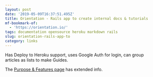 ```yaml
---
layout: post
date: '2019-05-09T16:37:51.495Z'
title: Orientation - Rails app to create internal docs & tutorials
mf-bookmark-of:
  - 'https://orientation.io/'
tags: documentation opensource heroku markdown rails
slug: orientation-rails-app-to
category: links
---
```

Has Deploy to Heroku support, uses Google Auth for login, can group articles as lists to make Guides.

The [Purpose &amp; Features page](https://github.com/orientation/orientation/blob/master/doc/FEATURES.md) has extended info.
